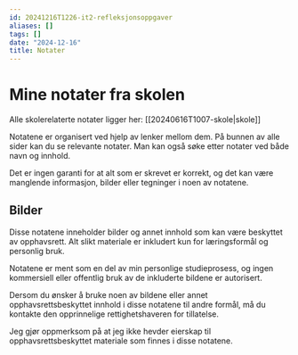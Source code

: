 ```yaml
---
id: 20241216T1226-it2-refleksjonsoppgaver
aliases: []
tags: []
date: "2024-12-16"
title: Notater
---
```


# Mine notater fra skolen

Alle skolerelaterte notater ligger her: [[20240616T1007-skole|skole]]

Notatene er organisert ved hjelp av lenker mellom dem. På bunnen av alle sider kan du se relevante notater. Man kan også søke etter notater ved både navn og innhold.

Det er ingen garanti for at alt som er skrevet er korrekt, og det kan være manglende informasjon, bilder eller tegninger i noen av notatene.

## Bilder

Disse notatene inneholder bilder og annet innhold som kan være beskyttet av opphavsrett. Alt slikt materiale er inkludert kun for læringsformål og personlig bruk.

Notatene er ment som en del av min personlige studieprosess, og ingen kommersiell eller offentlig bruk av de inkluderte bildene er autorisert.

Dersom du ønsker å bruke noen av bildene eller annet opphavsrettsbeskyttet innhold i disse notatene til andre formål, må du kontakte den opprinnelige rettighetshaveren for tillatelse.

Jeg gjør oppmerksom på at jeg ikke hevder eierskap til opphavsrettsbeskyttet materiale som finnes i disse notatene.
